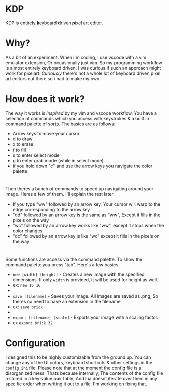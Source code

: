 # KDP
KDP is entirely **k**eyboard **d**riven **p**ixel art editor.

# Why?
As a bit of an experiment. When i'm coding, I use vscode with a vim emulator extension, Or occasionally just vim. So my programming workflow is almost entirely keyboard driven. I was curious if such an approach might work for pixelart. *Curiously* there's not a whole lot of keyboard driven pixel art editors out there so i had to make my own.

# How does it work?
The way it works is *inspired* by my vim and vscode workflow. You have a selection of commands which you access with keystrokes & a built in command palette of sorts. The basics are as follows:
* Arrow keys to move your cursor
* d to draw
* x to erase
* f to fill
* s to enter select mode
* g to enter grab mode (while in select mode)
* if you hold down "c" and use the arrow keys you navigate the color palette
#
Then theres a bunch of commands to speed up navigating around your image. Heres a few of them. I'll explain the rest later.
* If you type "ww" followed by an arrow key, Your cursor will warp to the edge corresponding to the arrow key
* "dd" followed by an arrow key is the same as "ww", Except it fills in the pixels on the way
* "wc" followed by an arrow key works like "ww", except it stops when the color changes.
* "dc" followed by an arrow key is like "wc" except it fills in the pixels on the way
#
Some functions are access via the command palette. To show the command palette you press "tab". Here's a few basics
* `new [width] [height]` - Creates a new image with the specified dimensions. If only `width` is provided, It will be used for height as well.
* ex: `new 16 16`
* 
* `save [filename]` - Saves your image. All images are saved as .png, So theres no need to have an extension in the filename
* ex: `save brick`
* 
* `export [filename] [scale]` - Exports your image with a scaling factor.
* ex `export brick 32`

# Configuration
I designed this to be highly customizable from the ground up. You can change any of the UI colors, keyboard shortcuts & other settings in the `config.ini` file. Please note that at the moment the config file is a disorganized mess. Thats because internally, The contents of the config file a stored in a key-value pair table, And lua doesnt iterate over them in any specific order when writing it out to a file. I'm working on fixing that.
